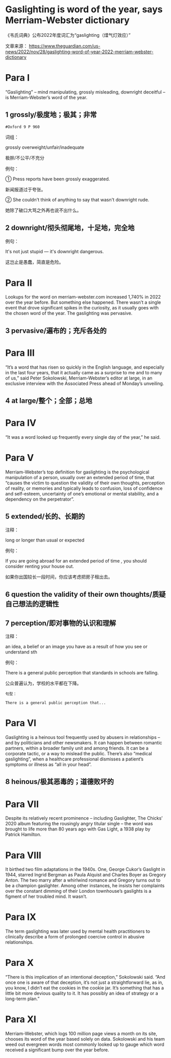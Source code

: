 Gaslighting is word of the year, says Merriam-Webster dictionary
===

《韦氏词典》公布2022年度词汇为“gaslighting（煤气灯效应）”

文章来源：
<https://www.theguardian.com/us-news/2022/nov/28/gaslighting-word-of-year-2022-merriam-webster-dictionary>


# Para I

“Gaslighting” – mind manipulating, grossly misleading, downright deceitful – is Merriam-Webster’s word of the year.


## 1 grossly/极度地；极其；非常 

    #Oxford 9 P 960

词组：

grossly overweight/unfair/inadequate

极胖/不公平/不充分

例句：

① Press reports have been grossly exaggerated.

新闻报道过于夸张。

② She couldn't think of anything to say that wasn't downright rude.

她除了破口大骂之外再也说不出什么。

## 2 downright/彻头彻尾地，十足地，完全地

例句：

It's not just stupid — it's downright dangerous.

这岂止是愚蠢，简直是危险。

# Para II

Lookups for the word on merriam-webster.com increased 1,740% in 2022 over the year before. But something else happened. There wasn’t a single event that drove significant spikes in the curiosity, as it usually goes with the chosen word of the year.
The gaslighting was pervasive.

## 3 pervasive/遍布的；充斥各处的

# Para III

“It’s a word that has risen so quickly in the English language, and especially in the last four years, that it actually came as a surprise to me and to many of us,” said Peter Sokolowski, Merriam-Webster’s editor at large, in an exclusive interview with the Associated Press ahead of Monday’s unveiling.

## 4 at large/整个；全部；总地

# Para IV

“It was a word looked up frequently every single day of the year,” he said.


# Para V

Merriam-Webster’s top definition for gaslighting is the psychological manipulation of a person, usually over an extended period of time, that “causes the victim to question the validity of their own thoughts, perception of reality, or memories and typically leads to confusion, loss of confidence and self-esteem, uncertainty of one’s emotional or mental stability, and a dependency on the perpetrator”.

## 5 extended/长的、长期的

注释：

long or longer than usual or expected

例句：

If you are going abroad for an extended period of time , you should consider renting your house out.

如果你出国较长一段时间，你应该考虑把房子租出去。

## 6 question the validity of their own thoughts/质疑自己想法的逻辑性

## 7 perception/即对事物的认识和理解

注释：

an idea, a belief or an image you have as a result of how you see or understand sth

例句：

There is a general public perception that standards in schools are falling.

公众普遍认为，学校的水平都在下降。

    句型：

    There is a general public perception that...

# Para VI

Gaslighting is a heinous tool frequently used by abusers in relationships – and by politicians and other newsmakers. It can happen between romantic partners, within a broader family unit and among friends. It can be a corporate tactic, or a way to mislead the public. There’s also “medical gaslighting”, when a healthcare professional dismisses a patient’s symptoms or illness as “all in your head”.

## 8 heinous/极其恶毒的；道德败坏的

# Para VII

Despite its relatively recent prominence – including Gaslighter, The Chicks’ 2020 album featuring the rousingly angry titular single – the word was brought to life more than 80 years ago with Gas Light, a 1938 play by Patrick Hamilton.

# Para VIII

It birthed two film adaptations in the 1940s. One, George Cukor’s Gaslight in 1944, starred Ingrid Bergman as Paula Alquist and Charles Boyer as Gregory Anton. The two marry after a whirlwind romance and Gregory turns out to be a champion gaslighter. Among other instances, he insists her complaints over the constant dimming of their London townhouse’s gaslights is a figment of her troubled mind. It wasn’t.


# Para IX

The term gaslighting was later used by mental health practitioners to clinically describe a form of prolonged coercive control in abusive relationships.


# Para X

“There is this implication of an intentional deception,” Sokolowski said. “And once one is aware of that deception, it’s not just a straightforward lie, as in, you know, I didn’t eat the cookies in the cookie jar. It’s something that has a little bit more devious quality to it. It has possibly an idea of strategy or a long-term plan.”

# Para XI

Merriam-Webster, which logs 100 million page views a month on its site, chooses its word of the year based solely on data. Sokolowski and his team weed out evergreen words most commonly looked up to gauge which word received a significant bump over the year before.


 